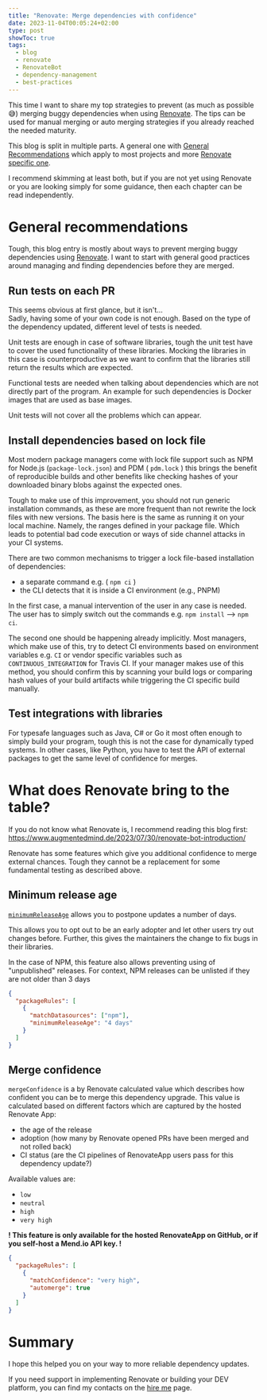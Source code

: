 ```yaml
---
title: "Renovate: Merge dependencies with confidence"
date: 2023-11-04T00:05:24+02:00
type: post
showToc: true
tags:
  - blog
  - renovate
  - RenovateBot
  - dependency-management
  - best-practices
---
```


This time I want to share my top strategies to prevent (as much as possible 😅) merging buggy dependencies
when using [Renovate](https://github.com/renovatebot/renovate/).
The tips can be used for manual merging or auto merging strategies if you already reached the needed maturity. 

<!--more-->

This blog is split in multiple parts. A general one with [General Recommendations](#general-recommendations) 
which apply to most projects and more [Renovate specific one](#what-does-renovate-bring-to-the-table). 

I recommend skimming at least both, but if you are not yet using Renovate or you are looking simply for some guidance, 
then each chapter can be read independently.

# General recommendations
Tough, this blog entry is mostly about ways to prevent merging buggy dependencies using [Renovate](https://github.com/renovatebot/renovate/).
I want to start with general good practices around managing and finding dependencies before they are merged.

## Run tests on each PR
This seems obvious at first glance, but it isn't...    
Sadly, having some of your own code is not enough. 
Based on the type of the dependency updated, different level of tests is needed. 

Unit tests are enough in case of software libraries,
tough the unit test have
to cover the used functionality of these libraries.
Mocking the libraries in this case is counterproductive
as we want to confirm that the libraries still return the results which are expected.

Functional tests are needed when talking about dependencies which are not directly part of the program.
An example for such dependencies is Docker images that are used as base images.

Unit tests will not cover all the problems which can appear.

## Install dependencies based on lock file
Most modern package managers come with lock file support such as NPM for Node.js (`package-lock.json`) and PDM
( `pdm.lock` ) this brings the benefit of reproducible builds and other benefits 
like checking hashes of your downloaded binary blobs against the expected ones.

Tough to make use of this improvement, you should not run generic installation commands,
as these are more frequent than not rewrite the lock files with new versions.
The basis here is the same as running it on your local machine.
Namely, the ranges defined in your package file. 
Which leads to potential bad code execution or ways of side channel attacks in your CI systems.

There are two common mechanisms to trigger a lock file-based installation of dependencies:
- a separate command e.g. ( `npm ci` )
- the CLI detects that it is inside a CI environment (e.g., PNPM)

In the first case, a manual intervention of the user in any case is needed. 
The user has to simply switch out the commands e.g. `npm install` --> `npm ci`.

The second one should be happening already implicitly. 
Most managers, which make use of this, try
to detect CI environments based on environment variables e.g. `CI` or vendor specific variables such as `CONTINUOUS_INTEGRATION`
for Travis CI.
If your manager makes use of this method,
you should confirm this by scanning your build logs
or comparing hash values of your build artifacts while triggering the CI specific build manually.

## Test integrations with libraries
For typesafe languages such as Java, C# or Go it most often enough to simply build your program, 
tough this is not the case for dynamically typed systems.
In other cases, like Python,
you have to test the API of external packages to get the same level of confidence for merges.

# What does Renovate bring to the table?
If you do not know what Renovate is, I recommend reading this blog first:
https://www.augmentedmind.de/2023/07/30/renovate-bot-introduction/

Renovate has some features which give you additional confidence to merge external chances.
Tough they cannot be a replacement for some fundamental testing as described above.

## Minimum release age
[`minimumReleaseAge`](https://docs.renovatebot.com/configuration-options/#minimumreleaseage) allows you to postpone updates a number of days.   

This allows you to opt out to be an early adopter and let other users try out changes before. 
Further, this gives the maintainers the change to fix bugs in their libraries. 

In the case of NPM, this feature also allows preventing using of "unpublished" releases. 
For context, NPM releases can be unlisted if they are not older than 3 days
```json
{
  "packageRules": [
    {
      "matchDatasources": ["npm"],
      "minimumReleaseAge": "4 days"
    }
  ]
}
```

## Merge confidence
`mergeConfidence` is a by Renovate calculated value which describes how confident you can be to merge this dependency upgrade.
This value is calculated based on different factors which are captured by the hosted Renovate App:
- the age of the release
- adoption (how many by Renovate opened PRs have been merged and not rolled back)
- CI status (are the CI pipelines of RenovateApp users pass for this dependency update?)

Available values are:
- `low`
- `neutral`
- `high`
- `very high`

**! This feature is only available for the hosted RenovateApp on GitHub, or if you self-host a Mend.io API key. !**
```json
{
  "packageRules": [
    {
      "matchConfidence": "very high",
      "automerge": true
    }
  ]
}
```

# Summary
I hope this helped you on your way to more reliable dependency updates. 

If you need support in implementing Renovate
or building your DEV platform, you can find my contacts on the [hire me](../hire) page.
